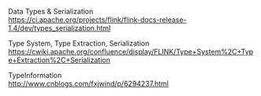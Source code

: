 Data Types & Serialization  
https://ci.apache.org/projects/flink/flink-docs-release-1.4/dev/types_serialization.html

Type System, Type Extraction, Serialization   
https://cwiki.apache.org/confluence/display/FLINK/Type+System%2C+Type+Extraction%2C+Serialization

TypeInformation  
http://www.cnblogs.com/fxjwind/p/6294237.html
